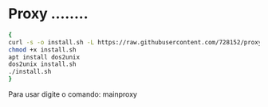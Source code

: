 # Proxy ........

```sh
{
curl -s -o install.sh -L https://raw.githubusercontent.com/728152/proxy/main/install.sh
chmod +x install.sh
apt install dos2unix
dos2unix install.sh
./install.sh
}

```
Para usar digite o comando: mainproxy


